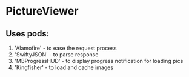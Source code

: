 # PictureViewer

## Uses pods:

1. 'Alamofire' - to ease the request process
1. 'SwiftyJSON' - to parse response
1. 'MBProgressHUD' - to display progress notification for loading pics
1. 'Kingfisher' - to load and cache images 


